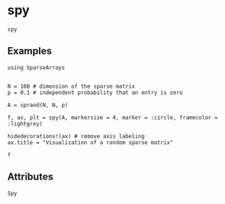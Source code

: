 # spy

```@shortdocs; canonical=false
spy
```



## Examples

```@figure
using SparseArrays


N = 100 # dimension of the sparse matrix
p = 0.1 # independent probability that an entry is zero

A = sprand(N, N, p)

f, ax, plt = spy(A, markersize = 4, marker = :circle, framecolor = :lightgrey)

hidedecorations!(ax) # remove axis labeling
ax.title = "Visualization of a random sparse matrix"

f
```

## Attributes

```@attrdocs
Spy
```
